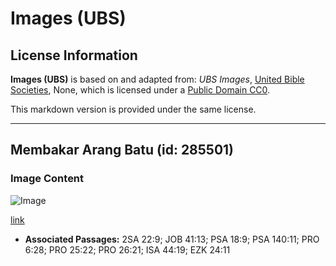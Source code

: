 # Images (UBS)

## License Information

**Images (UBS)** is based on and adapted from: _UBS Images_, [United Bible Societies](https://unitedbiblesocieties.org/), None, which is licensed under a [Public Domain CC0](https://creativecommons.org/public-domain/cc0/).

This markdown version is provided under the same license.



--------------------------------

## Membakar Arang Batu (id: 285501)

### Image Content

![Image](https://cdn.aquifer.bible/aquifer-content/resources/Media/WEB-0095_burning_coal.jpg)

[link](https://cdn.aquifer.bible/aquifer-content/resources/Media/WEB-0095_burning_coal.jpg)

* **Associated Passages:** 2SA 22:9; JOB 41:13; PSA 18:9; PSA 140:11; PRO 6:28; PRO 25:22; PRO 26:21; ISA 44:19; EZK 24:11


